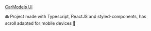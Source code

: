 <a href='https://carmodels-ui.netlify.app/'>CarModels UI</a>

<p> 🚘 Project made with Typescript, ReactJS and styled-components, has scroll adapted for mobile devices 🚀</p>

</br>

